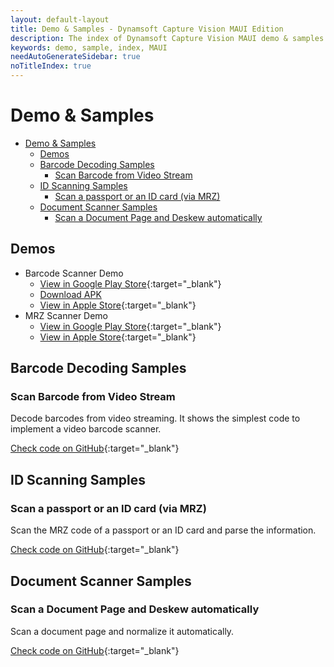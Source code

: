 ```yaml
---
layout: default-layout
title: Demo & Samples - Dynamsoft Capture Vision MAUI Edition
description: The index of Dynamsoft Capture Vision MAUI demo & samples.
keywords: demo, sample, index, MAUI
needAutoGenerateSidebar: true
noTitleIndex: true
---
```


# Demo & Samples

- [Demo & Samples](#demo--samples)
  - [Demos](#demos)
  - [Barcode Decoding Samples](#barcode-decoding-samples)
    - [Scan Barcode from Video Stream](#scan-barcode-from-video-stream)
  - [ID Scanning Samples](#id-scanning-samples)
    - [Scan a passport or an ID card (via MRZ)](#scan-a-passport-or-an-id-card-via-mrz)
  - [Document Scanner Samples](#document-scanner-samples)
    - [Scan a Document Page and Deskew automatically](#scan-a-document-page-and-deskew-automatically)

## Demos

- Barcode Scanner Demo
  - [View in Google Play Store](https://play.google.com/store/apps/details?id=com.dynamsoft.demo.dynamsoftbarcodereaderdemo&pli=1){:target="_blank"}
  - [Download APK](https://download2.dynamsoft.com/dbr/android/DynamsoftBarcodeReaderDemoAndroid.apk)
  - [View in Apple Store](https://apps.apple.com/us/app/dynamsoft-barcode-scanner-demo/id1120581630){:target="_blank"}
- MRZ Scanner Demo
  - [View in Google Play Store](https://play.google.com/store/apps/details?id=com.dynamsoft.mrzscanner){:target="_blank"}
  - [View in Apple Store](https://apps.apple.com/us/app/dynamsoft-mrz-scanner/id6736854735){:target="_blank"}


## Barcode Decoding Samples

### Scan Barcode from Video Stream

Decode barcodes from video streaming. It shows the simplest code to implement a video barcode scanner.

[Check code on GitHub](https://github.com/Dynamsoft/barcode-reader-maui-samples/tree/main/BarcodeReaderSimpleSample){:target="_blank"}

## ID Scanning Samples

### Scan a passport or an ID card (via MRZ)

Scan the MRZ code of a passport or an ID card and parse the information.

[Check code on GitHub](https://github.com/Dynamsoft/mrz-scanner-mobile-maui/tree/main/MRZScanner){:target="_blank"}

## Document Scanner Samples

### Scan a Document Page and Deskew automatically

Scan a document page and normalize it automatically.

[Check code on GitHub](https://github.com/Dynamsoft/capture-vision-maui-samples/tree/main/DocumentScanner/AutoNormalize){:target="_blank"}
